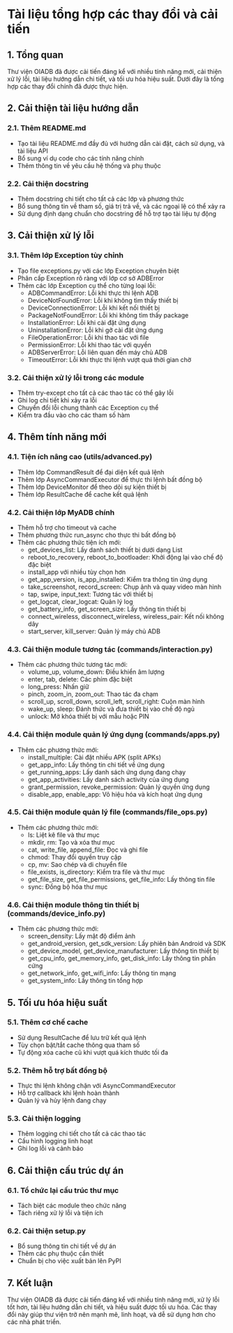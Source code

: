# Tài liệu tổng hợp các thay đổi và cải tiến

## 1. Tổng quan

Thư viện OIADB đã được cải tiến đáng kể với nhiều tính năng mới, cải thiện xử lý lỗi, tài liệu hướng dẫn chi tiết, và tối ưu hóa hiệu suất. Dưới đây là tổng hợp các thay đổi chính đã được thực hiện.

## 2. Cải thiện tài liệu hướng dẫn

### 2.1. Thêm README.md
- Tạo tài liệu README.md đầy đủ với hướng dẫn cài đặt, cách sử dụng, và tài liệu API
- Bổ sung ví dụ code cho các tính năng chính
- Thêm thông tin về yêu cầu hệ thống và phụ thuộc

### 2.2. Cải thiện docstring
- Thêm docstring chi tiết cho tất cả các lớp và phương thức
- Bổ sung thông tin về tham số, giá trị trả về, và các ngoại lệ có thể xảy ra
- Sử dụng định dạng chuẩn cho docstring để hỗ trợ tạo tài liệu tự động

## 3. Cải thiện xử lý lỗi

### 3.1. Thêm lớp Exception tùy chỉnh
- Tạo file exceptions.py với các lớp Exception chuyên biệt
- Phân cấp Exception rõ ràng với lớp cơ sở ADBError
- Thêm các lớp Exception cụ thể cho từng loại lỗi:
  - ADBCommandError: Lỗi khi thực thi lệnh ADB
  - DeviceNotFoundError: Lỗi khi không tìm thấy thiết bị
  - DeviceConnectionError: Lỗi khi kết nối thiết bị
  - PackageNotFoundError: Lỗi khi không tìm thấy package
  - InstallationError: Lỗi khi cài đặt ứng dụng
  - UninstallationError: Lỗi khi gỡ cài đặt ứng dụng
  - FileOperationError: Lỗi khi thao tác với file
  - PermissionError: Lỗi khi thao tác với quyền
  - ADBServerError: Lỗi liên quan đến máy chủ ADB
  - TimeoutError: Lỗi khi thực thi lệnh vượt quá thời gian chờ

### 3.2. Cải thiện xử lý lỗi trong các module
- Thêm try-except cho tất cả các thao tác có thể gây lỗi
- Ghi log chi tiết khi xảy ra lỗi
- Chuyển đổi lỗi chung thành các Exception cụ thể
- Kiểm tra đầu vào cho các tham số hàm

## 4. Thêm tính năng mới

### 4.1. Tiện ích nâng cao (utils/advanced.py)
- Thêm lớp CommandResult để đại diện kết quả lệnh
- Thêm lớp AsyncCommandExecutor để thực thi lệnh bất đồng bộ
- Thêm lớp DeviceMonitor để theo dõi sự kiện thiết bị
- Thêm lớp ResultCache để cache kết quả lệnh

### 4.2. Cải thiện lớp MyADB chính
- Thêm hỗ trợ cho timeout và cache
- Thêm phương thức run_async cho thực thi bất đồng bộ
- Thêm các phương thức tiện ích mới:
  - get_devices_list: Lấy danh sách thiết bị dưới dạng List
  - reboot_to_recovery, reboot_to_bootloader: Khởi động lại vào chế độ đặc biệt
  - install_app với nhiều tùy chọn hơn
  - get_app_version, is_app_installed: Kiểm tra thông tin ứng dụng
  - take_screenshot, record_screen: Chụp ảnh và quay video màn hình
  - tap, swipe, input_text: Tương tác với thiết bị
  - get_logcat, clear_logcat: Quản lý log
  - get_battery_info, get_screen_size: Lấy thông tin thiết bị
  - connect_wireless, disconnect_wireless, wireless_pair: Kết nối không dây
  - start_server, kill_server: Quản lý máy chủ ADB

### 4.3. Cải thiện module tương tác (commands/interaction.py)
- Thêm các phương thức tương tác mới:
  - volume_up, volume_down: Điều khiển âm lượng
  - enter, tab, delete: Các phím đặc biệt
  - long_press: Nhấn giữ
  - pinch, zoom_in, zoom_out: Thao tác đa chạm
  - scroll_up, scroll_down, scroll_left, scroll_right: Cuộn màn hình
  - wake_up, sleep: Đánh thức và đưa thiết bị vào chế độ ngủ
  - unlock: Mở khóa thiết bị với mẫu hoặc PIN

### 4.4. Cải thiện module quản lý ứng dụng (commands/apps.py)
- Thêm các phương thức mới:
  - install_multiple: Cài đặt nhiều APK (split APKs)
  - get_app_info: Lấy thông tin chi tiết về ứng dụng
  - get_running_apps: Lấy danh sách ứng dụng đang chạy
  - get_app_activities: Lấy danh sách activity của ứng dụng
  - grant_permission, revoke_permission: Quản lý quyền ứng dụng
  - disable_app, enable_app: Vô hiệu hóa và kích hoạt ứng dụng

### 4.5. Cải thiện module quản lý file (commands/file_ops.py)
- Thêm các phương thức mới:
  - ls: Liệt kê file và thư mục
  - mkdir, rm: Tạo và xóa thư mục
  - cat, write_file, append_file: Đọc và ghi file
  - chmod: Thay đổi quyền truy cập
  - cp, mv: Sao chép và di chuyển file
  - file_exists, is_directory: Kiểm tra file và thư mục
  - get_file_size, get_file_permissions, get_file_info: Lấy thông tin file
  - sync: Đồng bộ hóa thư mục

### 4.6. Cải thiện module thông tin thiết bị (commands/device_info.py)
- Thêm các phương thức mới:
  - screen_density: Lấy mật độ điểm ảnh
  - get_android_version, get_sdk_version: Lấy phiên bản Android và SDK
  - get_device_model, get_device_manufacturer: Lấy thông tin thiết bị
  - get_cpu_info, get_memory_info, get_disk_info: Lấy thông tin phần cứng
  - get_network_info, get_wifi_info: Lấy thông tin mạng
  - get_system_info: Lấy thông tin tổng hợp

## 5. Tối ưu hóa hiệu suất

### 5.1. Thêm cơ chế cache
- Sử dụng ResultCache để lưu trữ kết quả lệnh
- Tùy chọn bật/tắt cache thông qua tham số
- Tự động xóa cache cũ khi vượt quá kích thước tối đa

### 5.2. Thêm hỗ trợ bất đồng bộ
- Thực thi lệnh không chặn với AsyncCommandExecutor
- Hỗ trợ callback khi lệnh hoàn thành
- Quản lý và hủy lệnh đang chạy

### 5.3. Cải thiện logging
- Thêm logging chi tiết cho tất cả các thao tác
- Cấu hình logging linh hoạt
- Ghi log lỗi và cảnh báo

## 6. Cải thiện cấu trúc dự án

### 6.1. Tổ chức lại cấu trúc thư mục
- Tách biệt các module theo chức năng
- Tách riêng xử lý lỗi và tiện ích

### 6.2. Cải thiện setup.py
- Bổ sung thông tin chi tiết về dự án
- Thêm các phụ thuộc cần thiết
- Chuẩn bị cho việc xuất bản lên PyPI

## 7. Kết luận

Thư viện OIADB đã được cải tiến đáng kể với nhiều tính năng mới, xử lý lỗi tốt hơn, tài liệu hướng dẫn chi tiết, và hiệu suất được tối ưu hóa. Các thay đổi này giúp thư viện trở nên mạnh mẽ, linh hoạt, và dễ sử dụng hơn cho các nhà phát triển.
